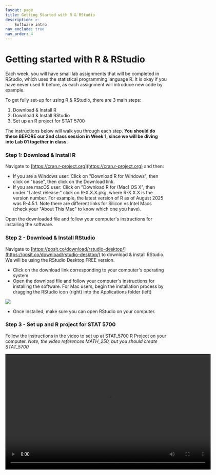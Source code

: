 ```yaml
---
layout: page
title: Getting Started with R & RStudio
description: >-
    Software intro
nav_exclude: true
nav_order: 4
---
```


# Getting started with R & RStudio

Each week, you will have small lab assignments that will be completed in RStudio, which uses the statistical programming language R. It is okay if you have never used R before, as each assignment will introduce new code by example. 

To get fully set-up for using R & RStudio, there are 3 main steps:

1. Download & Install R
2. Download & Install RStudio
3. Set up an R project for STAT 5700

The instructions below will walk you through each step. **You should do these BEFORE our 2nd class session in Week 1, since we will be diving into Lab 01 together in class.**

### Step 1: Download & Install R

Navigate to [https://cran.r-project.org](https://cran.r-project.org) and then:

+ If you are a Windows user: Click on "Download R for Windows", then click on "base", then click on the Download link.
+ If you are macOS user: Click on "Download R for (Mac) OS X", then under "Latest release:" click on R-X.X.X.pkg, where R-X.X.X is the version number. For example, the latest version of R as of August 2025 was R-4.5.1. Note there are different links for Silicon vs Intel Macs (check your "About This Mac" to know which one you have).

Open the downloaded file and follow your computer's instructions for installing the software. 

### Step 2 - Download & Install RStudio

Navigate to [https://posit.co/download/rstudio-desktop/](https://posit.co/download/rstudio-desktop/) to download & install RStudio. We will be using the RStudio Desktop FREE version.

+ Click on the download link corresponding to your computer's operating system
+ Open the download file and follow your computer's instructions for installing the software. For Mac users, begin the installation process by dragging the RStudio icon (right) into the Applications folder (left)

![](/stat-5700/assets/images/rstudio.png)

+ Once installed, make sure you can open RStudio on your computer.

### Step 3 - Set up and R project for STAT 5700

Follow the instructions in the video to set up at STAT_5700 R Project on your computer. *Note, the video references MATH_250, but you should create STAT_5700*

<video width="640" height="360" controls>
  <source src="{{ '/assets/images/RProject.mp4' | relative_url }}" type="video/mp4">
  Your browser does not support the video tag.
</video>

